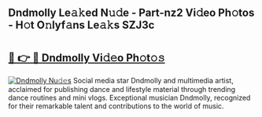 ## Dndmolly Le𝚊𝚔ed N𝚞𝚍e - Part-nz2 Vi𝚍eo Ph𝚘tos - H𝚘t O𝚗lyf𝚊ns Le𝚊𝚔s SZJ3c

# <h2><a href="http://hf91ep.feru.top/?c=Dndmolly">🔗 👉 🔴 Dndmolly Vi𝚍𝚎o Ph𝚘t𝚘𝚜</a></h2>

[![Dndmolly Nu𝚍𝚎s](https://i.imgur.com/0TWrTi3.gif)](http://hf91ep.feru.top/?c=Dndmolly)
Social media star Dndmolly and multimedia artist, acclaimed for publishing dance and lifestyle material through trending dance routines and mini vlogs. Exceptional musician Dndmolly, recognized for their remarkable talent and contributions to the world of music. 

